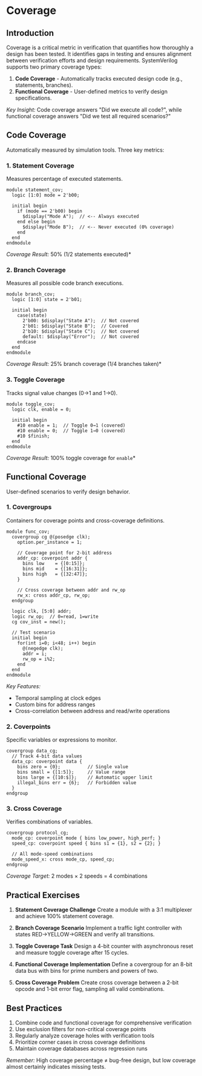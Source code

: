 # Coverage

## Introduction
Coverage is a critical metric in verification that quantifies how thoroughly a design has been tested. It identifies gaps in testing and ensures alignment between verification efforts and design requirements. SystemVerilog supports two primary coverage types:

1. **Code Coverage** - Automatically tracks executed design code (e.g., statements, branches).
2. **Functional Coverage** - User-defined metrics to verify design specifications.

*Key Insight:* Code coverage answers "Did we execute all code?", while functional coverage answers "Did we test all required scenarios?"

## Code Coverage
Automatically measured by simulation tools. Three key metrics:

### 1. Statement Coverage
Measures percentage of executed statements.

```SV
module statement_cov;
  logic [1:0] mode = 2'b00;

  initial begin
    if (mode == 2'b00) begin
      $display("Mode A");  // <-- Always executed
    end else begin
      $display("Mode B");  // <-- Never executed (0% coverage)
    end
  end
endmodule
```
*Coverage Result:* 50% (1/2 statements executed)*

### 2. Branch Coverage
Measures all possible code branch executions.

```SV
module branch_cov;
  logic [1:0] state = 2'b01;

  initial begin
    case(state)
      2'b00: $display("State A");  // Not covered
      2'b01: $display("State B");  // Covered
      2'b10: $display("State C");  // Not covered
      default: $display("Error");  // Not covered
    endcase
  end
endmodule
```
*Coverage Result:* 25% branch coverage (1/4 branches taken)*

### 3. Toggle Coverage
Tracks signal value changes (0→1 and 1→0).

```SV
module toggle_cov;
  logic clk, enable = 0;

  initial begin
    #10 enable = 1;  // Toggle 0→1 (covered)
    #10 enable = 0;  // Toggle 1→0 (covered)
    #10 $finish;
  end
endmodule
```
*Coverage Result:* 100% toggle coverage for `enable`*

## Functional Coverage
User-defined scenarios to verify design behavior.

### 1. Covergroups
Containers for coverage points and cross-coverage definitions.

```SV
module func_cov;
  covergroup cg @(posedge clk);
    option.per_instance = 1;

    // Coverage point for 2-bit address
    addr_cp: coverpoint addr {
      bins low    = {[0:15]};
      bins mid    = {[16:31]};
      bins high   = {[32:47]};
    }

    // Cross coverage between addr and rw_op
    rw_x: cross addr_cp, rw_op;
  endgroup

  logic clk, [5:0] addr;
  logic rw_op;  // 0=read, 1=write
  cg cov_inst = new();

  // Test scenario
  initial begin
    for(int i=0; i<48; i++) begin
      @(negedge clk);
      addr = i;
      rw_op = i%2;
    end
  end
endmodule
```
*Key Features:*
- Temporal sampling at clock edges
- Custom bins for address ranges
- Cross-correlation between address and read/write operations

### 2. Coverpoints
Specific variables or expressions to monitor.

```SV
covergroup data_cg;
  // Track 4-bit data values
  data_cp: coverpoint data {
    bins zero = {0};          // Single value
    bins small = {[1:5]};     // Value range
    bins large = {[10:$]};    // Automatic upper limit
    illegal_bins err = {6};   // Forbidden value
  }
endgroup
```

### 3. Cross Coverage
Verifies combinations of variables.

```SV
covergroup protocol_cg;
  mode_cp: coverpoint mode { bins low_power, high_perf; }
  speed_cp: coverpoint speed { bins s1 = {1}, s2 = {2}; }

  // All mode-speed combinations
  mode_speed_x: cross mode_cp, speed_cp;
endgroup
```
*Coverage Target:* 2 modes × 2 speeds = 4 combinations

## Practical Exercises

1. **Statement Coverage Challenge**
   Create a module with a 3:1 multiplexer and achieve 100% statement coverage.

2. **Branch Coverage Scenario**
   Implement a traffic light controller with states RED→YELLOW→GREEN and verify all transitions.

3. **Toggle Coverage Task**
   Design a 4-bit counter with asynchronous reset and measure toggle coverage after 15 cycles.

4. **Functional Coverage Implementation**
   Define a covergroup for an 8-bit data bus with bins for prime numbers and powers of two.

5. **Cross Coverage Problem**
   Create cross coverage between a 2-bit opcode and 1-bit error flag, sampling all valid combinations.

## Best Practices
1. Combine code and functional coverage for comprehensive verification
2. Use exclusion filters for non-critical coverage points
3. Regularly analyze coverage holes with verification tools
4. Prioritize corner cases in cross coverage definitions
5. Maintain coverage databases across regression runs

*Remember:* High coverage percentage ≠ bug-free design, but low coverage almost certainly indicates missing tests.